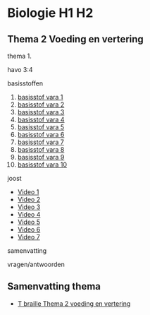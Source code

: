 # Biologie H1 H2

## Thema 2 Voeding en vertering

thema 1.

havo 3:4

basisstoffen

1. [basisstof vara 1](h2a-t2b-1)
2. [basisstof vara 2](h2a-t2b-2)
3. [basisstof vara 3](h2a-t2b-3)
4. [basisstof vara 4](h2a-t2b-4)
5. [basisstof vara 5](h2a-t2b-5)
6. [basisstof vara 6](h2a-t2b-6)
7. [basisstof vara 7](h2a-t2b-7)
8. [basisstof vara 8](h2a-t2b-8)
9. [basisstof vara 9](h2a-t2b-9)
10. [basisstof vara 10](h2a-t2b-10)

joost

- [Video 1](https://www.youtube.com/watch?v=C1sDMXKy9w8)
- [Video 2](https://www.youtube.com/watch?v=RYrEC6tvvkg)
- [Video 3](https://www.youtube.com/watch?v=1wJhcKixw3g)
- [Video 4](https://www.youtube.com/watch?v=s6GFHnLS5Ro)
- [Video 5](https://www.youtube.com/watch?v=4PsatvDwvVA)
- [Video 6](https://www.youtube.com/watch?v=-rt-vYAEIYw)
- [Video 7](https://www.youtube.com/watch?v=z6KFFW8b3Nc)

samenvatting

vragen/antwoorden

## Samenvatting thema
- [T braille Thema 2 voeding en vertering](samenvattingen/ho/voedingenvertering.md)

<!-- 
[T pdf Thema 2 Voortplanting samenvatting](samenvattingen/tl/T_voortplanting.pdf)
- [K pdf Thema 2 Voortplanting samenvatting](samenvattingen/k/K_voortplanting.pdf)
-->




